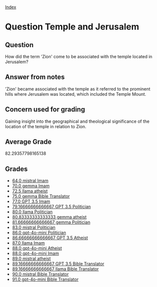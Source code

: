 
[Index](../../index.md)
# Question Temple and Jerusalem
## Question
How did the term 'Zion' come to be associated with the temple located in Jerusalem?

## Answer from notes
'Zion' became associated with the temple as it referred to the prominent hills where Jerusalem was located, which included the Temple Mount.

## Concern used for grading
Gaining insight into the geographical and theological significance of the location of the temple in relation to Zion.

## Average Grade
82.29357798165138

## Grades
 * [64.0 mistral Imam](../answers/mistral_Imam/Temple_and_Jerusalem.md)
 * [70.0 gemma Imam](../answers/gemma_Imam/Temple_and_Jerusalem.md)
 * [72.5 llama atheist](../answers/llama_atheist/Temple_and_Jerusalem.md)
 * [75.0 gemma Bible Translator](../answers/gemma_Bible_Translator/Temple_and_Jerusalem.md)
 * [77.0 GPT 3.5 Imam](../answers/GPT_3.5_Imam/Temple_and_Jerusalem.md)
 * [79.16666666666667 GPT 3.5 Politician](../answers/GPT_3.5_Politician/Temple_and_Jerusalem.md)
 * [80.0 llama Politician](../answers/llama_Politician/Temple_and_Jerusalem.md)
 * [80.83333333333333 gemma atheist](../answers/gemma_atheist/Temple_and_Jerusalem.md)
 * [81.66666666666667 gemma Politician](../answers/gemma_Politician/Temple_and_Jerusalem.md)
 * [83.0 mistral Politician](../answers/mistral_Politician/Temple_and_Jerusalem.md)
 * [86.0 gpt-4o-mini Politician](../answers/gpt-4o-mini_Politician/Temple_and_Jerusalem.md)
 * [86.66666666666667 GPT 3.5 Atheist](../answers/GPT_3.5_Atheist/Temple_and_Jerusalem.md)
 * [87.0 llama Imam](../answers/llama_Imam/Temple_and_Jerusalem.md)
 * [88.0 gpt-4o-mini Atheist](../answers/gpt-4o-mini_Atheist/Temple_and_Jerusalem.md)
 * [88.0 gpt-4o-mini Imam](../answers/gpt-4o-mini_Imam/Temple_and_Jerusalem.md)
 * [89.0 mistral atheist](../answers/mistral_atheist/Temple_and_Jerusalem.md)
 * [89.16666666666667 GPT 3.5 Bible Translator](../answers/GPT_3.5_Bible_Translator/Temple_and_Jerusalem.md)
 * [89.16666666666667 llama Bible Translator](../answers/llama_Bible_Translator/Temple_and_Jerusalem.md)
 * [90.0 mistral Bible Translator](../answers/mistral_Bible_Translator/Temple_and_Jerusalem.md)
 * [91.0 gpt-4o-mini Bible Translator](../answers/gpt-4o-mini_Bible_Translator/Temple_and_Jerusalem.md)

